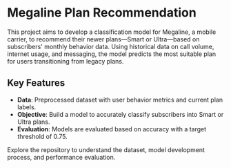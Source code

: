 # Megaline Plan Recommendation

This project aims to develop a classification model for Megaline, a mobile carrier, to recommend their newer plans—Smart or Ultra—based on subscribers' monthly behavior data. Using historical data on call volume, internet usage, and messaging, the model predicts the most suitable plan for users transitioning from legacy plans.

## Key Features

- **Data**: Preprocessed dataset with user behavior metrics and current plan labels.
- **Objective**: Build a model to accurately classify subscribers into Smart or Ultra plans.
- **Evaluation**: Models are evaluated based on accuracy with a target threshold of 0.75.

Explore the repository to understand the dataset, model development process, and performance evaluation.
